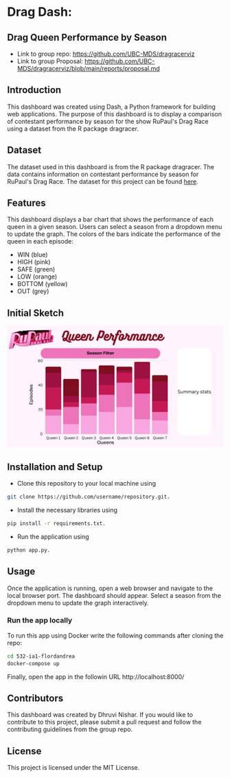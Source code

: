 # Drag Dash: 

## Drag Queen Performance by Season

- Link to group repo: https://github.com/UBC-MDS/dragracerviz
- Link to group Proposal: https://github.com/UBC-MDS/dragracerviz/blob/main/reports/proposal.md

## Introduction

This dashboard was created using Dash, a Python framework for building web applications. The purpose of this dashboard is to display a comparison of contestant performance by season for the show RuPaul's Drag Race using a dataset from the R package dragracer. 

## Dataset

The dataset used in this dashboard is from the R package dragracer. The data contains information on contestant performance by season for RuPaul's Drag Race. The dataset for this project can be found [here](https://cran.r-project.org/web/packages/dragracer/index.html).


## Features

This dashboard displays a bar chart that shows the performance of each queen in a given season. Users can select a season from a dropdown menu to update the graph. The colors of the bars indicate the performance of the queen in each episode:

- WIN (blue)
- HIGH (pink)
- SAFE (green)
- LOW (orange)
- BOTTOM (yellow)
- OUT (grey)

## Initial Sketch

![sketch](https://github.com/dhruvinishar/dragdash/blob/master/assets/sketch.png)

## Installation and Setup

- Clone this repository to your local machine using 

```bash
git clone https://github.com/username/repository.git.
```

- Install the necessary libraries using 

```bash
pip install -r requirements.txt.
```

- Run the application using 

```bash
python app.py.
```

## Usage

Once the application is running, open a web browser and navigate to the local browser port. The dashboard should appear. Select a season from the dropdown menu to update the graph interactively.

### Run the app locally

To run this app using Docker write the following commands after cloning the repo:

```bash
cd 532-ia1-flordandrea
docker-compose up
```

Finally, open the app in the followin URL http://localhost:8000/

## Contributors

This dashboard was created by Dhruvi Nishar. If you would like to contribute to this project, please submit a pull request and follow the contributing guidelines from the group repo.

## License

This project is licensed under the MIT License.